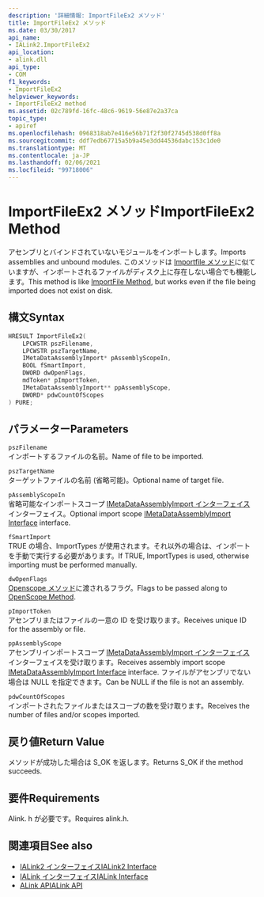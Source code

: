 ```yaml
---
description: '詳細情報: ImportFileEx2 メソッド'
title: ImportFileEx2 メソッド
ms.date: 03/30/2017
api_name:
- IALink2.ImportFileEx2
api_location:
- alink.dll
api_type:
- COM
f1_keywords:
- ImportFileEx2
helpviewer_keywords:
- ImportFileEx2 method
ms.assetid: 02c789fd-16fc-48c6-9619-56e87e2a37ca
topic_type:
- apiref
ms.openlocfilehash: 0968318ab7e416e56b71f2f30f2745d538d0ff8a
ms.sourcegitcommit: ddf7edb67715a5b9a45e3dd44536dabc153c1de0
ms.translationtype: MT
ms.contentlocale: ja-JP
ms.lasthandoff: 02/06/2021
ms.locfileid: "99718006"
---
```

# <a name="importfileex2-method"></a><span data-ttu-id="53827-103">ImportFileEx2 メソッド</span><span class="sxs-lookup"><span data-stu-id="53827-103">ImportFileEx2 Method</span></span>

<span data-ttu-id="53827-104">アセンブリとバインドされていないモジュールをインポートします。</span><span class="sxs-lookup"><span data-stu-id="53827-104">Imports assemblies and unbound modules.</span></span> <span data-ttu-id="53827-105">このメソッドは [Importfile メソッド](importfile-method.md)に似ていますが、インポートされるファイルがディスク上に存在しない場合でも機能します。</span><span class="sxs-lookup"><span data-stu-id="53827-105">This method is like [ImportFile Method](importfile-method.md), but works even if the file being imported does not exist on disk.</span></span>  
  
## <a name="syntax"></a><span data-ttu-id="53827-106">構文</span><span class="sxs-lookup"><span data-stu-id="53827-106">Syntax</span></span>  
  
```cpp  
HRESULT ImportFileEx2(  
    LPCWSTR pszFilename,  
    LPCWSTR pszTargetName,  
    IMetaDataAssemblyImport* pAssemblyScopeIn,  
    BOOL fSmartImport,  
    DWORD dwOpenFlags,  
    mdToken* pImportToken,  
    IMetaDataAssemblyImport** ppAssemblyScope,  
    DWORD* pdwCountOfScopes  
) PURE;  
```  
  
## <a name="parameters"></a><span data-ttu-id="53827-107">パラメーター</span><span class="sxs-lookup"><span data-stu-id="53827-107">Parameters</span></span>  

 `pszFilename`  
 <span data-ttu-id="53827-108">インポートするファイルの名前。</span><span class="sxs-lookup"><span data-stu-id="53827-108">Name of file to be imported.</span></span>  
  
 `pszTargetName`  
 <span data-ttu-id="53827-109">ターゲットファイルの名前 (省略可能)。</span><span class="sxs-lookup"><span data-stu-id="53827-109">Optional name of target file.</span></span>  
  
 `pAssemblyScopeIn`  
 <span data-ttu-id="53827-110">省略可能なインポートスコープ [IMetaDataAssemblyImport インターフェイス](../metadata/imetadataassemblyimport-interface.md) インターフェイス。</span><span class="sxs-lookup"><span data-stu-id="53827-110">Optional import scope [IMetaDataAssemblyImport Interface](../metadata/imetadataassemblyimport-interface.md) interface.</span></span>  
  
 `fSmartImport`  
 <span data-ttu-id="53827-111">TRUE の場合、ImportTypes が使用されます。それ以外の場合は、インポートを手動で実行する必要があります。</span><span class="sxs-lookup"><span data-stu-id="53827-111">If TRUE, ImportTypes is used, otherwise importing must be performed manually.</span></span>  
  
 `dwOpenFlags`  
 <span data-ttu-id="53827-112">[Openscope メソッド](../metadata/imetadatadispenser-openscope-method.md)に渡されるフラグ。</span><span class="sxs-lookup"><span data-stu-id="53827-112">Flags to be passed along to [OpenScope Method](../metadata/imetadatadispenser-openscope-method.md).</span></span>  
  
 `pImportToken`  
 <span data-ttu-id="53827-113">アセンブリまたはファイルの一意の ID を受け取ります。</span><span class="sxs-lookup"><span data-stu-id="53827-113">Receives unique ID for the assembly or file.</span></span>  
  
 `ppAssemblyScope`  
 <span data-ttu-id="53827-114">アセンブリインポートスコープ [IMetaDataAssemblyImport インターフェイス](../metadata/imetadataassemblyimport-interface.md) インターフェイスを受け取ります。</span><span class="sxs-lookup"><span data-stu-id="53827-114">Receives assembly import scope [IMetaDataAssemblyImport Interface](../metadata/imetadataassemblyimport-interface.md) interface.</span></span> <span data-ttu-id="53827-115">ファイルがアセンブリでない場合は NULL を指定できます。</span><span class="sxs-lookup"><span data-stu-id="53827-115">Can be NULL if the file is not an assembly.</span></span>  
  
 `pdwCountOfScopes`  
 <span data-ttu-id="53827-116">インポートされたファイルまたはスコープの数を受け取ります。</span><span class="sxs-lookup"><span data-stu-id="53827-116">Receives the number of files and/or scopes imported.</span></span>  
  
## <a name="return-value"></a><span data-ttu-id="53827-117">戻り値</span><span class="sxs-lookup"><span data-stu-id="53827-117">Return Value</span></span>  

 <span data-ttu-id="53827-118">メソッドが成功した場合は S_OK を返します。</span><span class="sxs-lookup"><span data-stu-id="53827-118">Returns S_OK if the method succeeds.</span></span>  
  
## <a name="requirements"></a><span data-ttu-id="53827-119">要件</span><span class="sxs-lookup"><span data-stu-id="53827-119">Requirements</span></span>  

 <span data-ttu-id="53827-120">Alink. h が必要です。</span><span class="sxs-lookup"><span data-stu-id="53827-120">Requires alink.h.</span></span>  
  
## <a name="see-also"></a><span data-ttu-id="53827-121">関連項目</span><span class="sxs-lookup"><span data-stu-id="53827-121">See also</span></span>

- [<span data-ttu-id="53827-122">IALink2 インターフェイス</span><span class="sxs-lookup"><span data-stu-id="53827-122">IALink2 Interface</span></span>](ialink2-interface.md)
- [<span data-ttu-id="53827-123">IALink インターフェイス</span><span class="sxs-lookup"><span data-stu-id="53827-123">IALink Interface</span></span>](ialink-interface.md)
- [<span data-ttu-id="53827-124">ALink API</span><span class="sxs-lookup"><span data-stu-id="53827-124">ALink API</span></span>](index.md)
